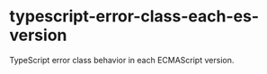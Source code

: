 # typescript-error-class-each-es-version
TypeScript error class behavior in each ECMAScript version.
